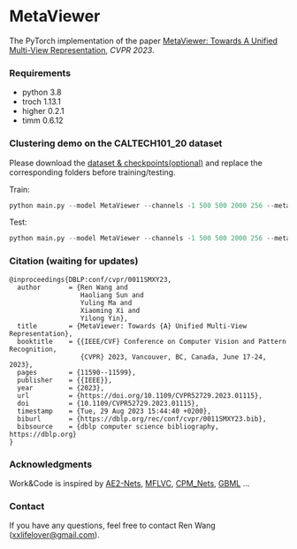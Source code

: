 # MetaViewer

The PyTorch implementation of the paper [MetaViewer: Towards A Unified Multi-View Representation](https://arxiv.org/pdf/2303.06329.pdf), *CVPR 2023*.


### Requirements
- python 3.8
- troch 1.13.1
- higher 0.2.1
- timm 0.6.12


### Clustering demo on the CALTECH101_20 dataset

Please download the [dataset & checkpoints(optional)](https://drive.google.com/drive/folders/1CJea-3DSZvebw_3INZRQ6vmFUMlAEQQV?usp=share_link) and replace the corresponding folders before training/testing.

Train:  
```python
python main.py --model MetaViewer --channels -1 500 500 2000 256 --meta_channels -1 32
```

Test:
```python
python main.py --model MetaViewer --channels -1 500 500 2000 256 --meta_channels -1 32 --testing
```


### Citation (waiting for updates)
```
@inproceedings{DBLP:conf/cvpr/0011SMXY23,
  author       = {Ren Wang and
                  Haoliang Sun and
                  Yuling Ma and
                  Xiaoming Xi and
                  Yilong Yin},
  title        = {MetaViewer: Towards {A} Unified Multi-View Representation},
  booktitle    = {{IEEE/CVF} Conference on Computer Vision and Pattern Recognition,
                  {CVPR} 2023, Vancouver, BC, Canada, June 17-24, 2023},
  pages        = {11590--11599},
  publisher    = {{IEEE}},
  year         = {2023},
  url          = {https://doi.org/10.1109/CVPR52729.2023.01115},
  doi          = {10.1109/CVPR52729.2023.01115},
  timestamp    = {Tue, 29 Aug 2023 15:44:40 +0200},
  biburl       = {https://dblp.org/rec/conf/cvpr/0011SMXY23.bib},
  bibsource    = {dblp computer science bibliography, https://dblp.org}
}
```

### Acknowledgments

Work&Code is inspired by [AE2-Nets](https://github.com/willow617/AE2-Nets), [MFLVC](https://github.com/SubmissionsIn/MFLVC), [CPM_Nets](https://github.com/hanmenghan/CPM_Nets), [GBML](https://github.com/sungyubkim/GBML) ... 

### Contact
If you have any questions, feel free to contact Ren Wang (xxlifelover@gmail.com). 
